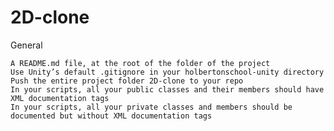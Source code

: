 # 2D-clone  

General

    A README.md file, at the root of the folder of the project
    Use Unity’s default .gitignore in your holbertonschool-unity directory
    Push the entire project folder 2D-clone to your repo
    In your scripts, all your public classes and their members should have XML documentation tags
    In your scripts, all your private classes and members should be documented but without XML documentation tags
